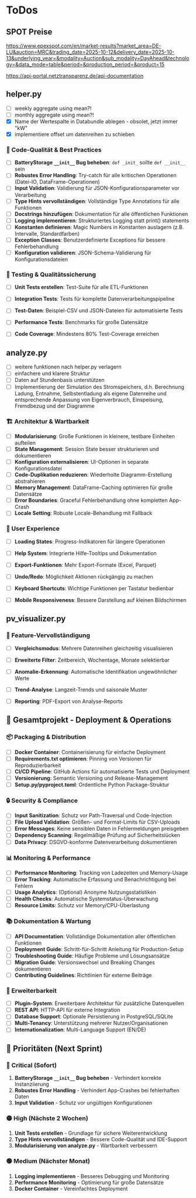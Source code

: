 # ToDos

## SPOT Preise

https://www.epexspot.com/en/market-results?market_area=DE-LU&auction=MRC&trading_date=2025-10-12&delivery_date=2025-10-13&underlying_year=&modality=Auction&sub_modality=DayAhead&technology=&data_mode=table&period=&production_period=&product=15

https://api-portal.netztransparenz.de/api-documentation


## helper.py

- [ ] weekly aggregate using mean?!
- [ ] monthly aggregate using mean?!
- [x] Name der Wertespalte in Databundle ablegen - obsolet, jetzt immer "kW"
- [x] implementiere offset um datenreihen zu schieben

### 🔧 Code-Qualität & Best Practices
- [ ] **BatteryStorage `__init__` Bug beheben**: `def _init_` sollte `def __init__` sein
- [ ] **Robustes Error Handling**: Try-catch für alle kritischen Operationen (Datei-IO, DataFrame-Operationen)
- [ ] **Input Validation**: Validierung für JSON-Konfigurationsparameter vor Verarbeitung
- [ ] **Type Hints vervollständigen**: Vollständige Type Annotations für alle Funktionen
- [ ] **Docstrings hinzufügen**: Dokumentation für alle öffentlichen Funktionen
- [ ] **Logging implementieren**: Strukturiertes Logging statt print() statements
- [ ] **Konstanten definieren**: Magic Numbers in Konstanten auslagern (z.B. Intervalle, Standardfarben)
- [ ] **Exception Classes**: Benutzerdefinierte Exceptions für bessere Fehlerbehandlung
- [ ] **Konfiguration validieren**: JSON-Schema-Validierung für Konfigurationsdateien

### 🧪 Testing & Qualitätssicherung
- [ ] **Unit Tests erstellen**: Test-Suite für alle ETL-Funktionen
- [ ] **Integration Tests**: Tests für komplette Datenverarbeitungspipeline
- [ ] **Test-Daten**: Beispiel-CSV und JSON-Dateien für automatisierte Tests
- [ ] **Performance Tests**: Benchmarks für große Datensätze
- [ ] **Code Coverage**: Mindestens 80% Test-Coverage erreichen


## analyze.py

- [ ] weitere funktionen nach helper.py verlagern
- [ ] einfachere und klarere Struktur
- [ ] Daten auf Stundenbasis unterstützen
- [ ] Implementierung der Simulation des Stromspeichers, d.h. Berechnung Ladung, Entnahme, Selbstentladung als eigene Datenreihe und entsprechende Anpassung von Eigenverbrauch, Einspeisung, Fremdbezug und der Diagramme

### 🏗️ Architektur & Wartbarkeit
- [ ] **Modularisierung**: Große Funktionen in kleinere, testbare Einheiten aufteilen
- [ ] **State Management**: Session State besser strukturieren und dokumentieren
- [ ] **Konfiguration externalisieren**: UI-Optionen in separate Konfigurationsdatei
- [ ] **Code-Duplikation reduzieren**: Wiederholte Diagramm-Erstellung abstrahieren
- [ ] **Memory Management**: DataFrame-Caching optimieren für große Datensätze
- [ ] **Error Boundaries**: Graceful Fehlerbehandlung ohne kompletten App-Crash
- [ ] **Locale Setting**: Robuste Locale-Behandlung mit Fallback

### 🎨 User Experience
- [ ] **Loading States**: Progress-Indikatoren für längere Operationen
- [ ] **Help System**: Integrierte Hilfe-Tooltips und Dokumentation
- [ ] **Export-Funktionen**: Mehr Export-Formate (Excel, Parquet)
- [ ] **Undo/Redo**: Möglichkeit Aktionen rückgängig zu machen
- [ ] **Keyboard Shortcuts**: Wichtige Funktionen per Tastatur bedienbar
- [ ] **Mobile Responsiveness**: Bessere Darstellung auf kleinen Bildschirmen


## pv_visualizer.py

### 🎯 Feature-Vervollständigung
- [ ] **Vergleichsmodus**: Mehrere Datenreihen gleichzeitig visualisieren
- [ ] **Erweiterte Filter**: Zeitbereich, Wochentage, Monate selektierbar
- [ ] **Anomalie-Erkennung**: Automatische Identifikation ungewöhnlicher Werte
- [ ] **Trend-Analyse**: Langzeit-Trends und saisonale Muster
- [ ] **Reporting**: PDF-Export von Analyse-Reports


## 🚀 Gesamtprojekt - Deployment & Operations

### 📦 Packaging & Distribution
- [ ] **Docker Container**: Containerisierung für einfache Deployment
- [ ] **Requirements.txt optimieren**: Pinning von Versionen für Reproduzierbarkeit
- [ ] **CI/CD Pipeline**: GitHub Actions für automatisierte Tests und Deployment
- [ ] **Versionierung**: Semantic Versioning und Release-Management
- [ ] **Setup.py/pyproject.toml**: Ordentliche Python Package-Struktur

### 🔒 Security & Compliance
- [ ] **Input Sanitization**: Schutz vor Path-Traversal und Code-Injection
- [ ] **File Upload Validation**: Größen- und Format-Limits für CSV-Uploads
- [ ] **Error Messages**: Keine sensiblen Daten in Fehlermeldungen preisgeben
- [ ] **Dependency Scanning**: Regelmäßige Prüfung auf Sicherheitslücken
- [ ] **Data Privacy**: DSGVO-konforme Datenverarbeitung dokumentieren

### 📊 Monitoring & Performance
- [ ] **Performance Monitoring**: Tracking von Ladezeiten und Memory-Usage
- [ ] **Error Tracking**: Automatische Erfassung und Benachrichtigung bei Fehlern
- [ ] **Usage Analytics**: (Optional) Anonyme Nutzungsstatistiken
- [ ] **Health Checks**: Automatische Systemstatus-Überwachung
- [ ] **Resource Limits**: Schutz vor Memory/CPU-Überlastung

### 📚 Dokumentation & Wartung
- [ ] **API Documentation**: Vollständige Dokumentation aller öffentlichen Funktionen
- [ ] **Deployment Guide**: Schritt-für-Schritt Anleitung für Production-Setup
- [ ] **Troubleshooting Guide**: Häufige Probleme und Lösungsansätze
- [ ] **Migration Guide**: Versionswechsel und Breaking Changes dokumentieren
- [ ] **Contributing Guidelines**: Richtlinien für externe Beiträge

### 🧬 Erweiterbarkeit
- [ ] **Plugin-System**: Erweiterbare Architektur für zusätzliche Datenquellen
- [ ] **REST API**: HTTP-API für externe Integration
- [ ] **Database Support**: Optionale Persistierung in PostgreSQL/SQLite
- [ ] **Multi-Tenancy**: Unterstützung mehrerer Nutzer/Organisationen
- [ ] **Internationalization**: Multi-Language Support (EN/DE)

## 🎯 Prioritäten (Next Sprint)

### 🔴 Critical (Sofort)
1. **BatteryStorage `__init__` Bug beheben** - Verhindert korrekte Instanziierung
2. **Robustes Error Handling** - Verhindert App-Crashes bei fehlerhaften Daten
3. **Input Validation** - Schutz vor ungültigen Konfigurationen

### 🟡 High (Nächste 2 Wochen)
1. **Unit Tests erstellen** - Grundlage für sichere Weiterentwicklung
2. **Type Hints vervollständigen** - Bessere Code-Qualität und IDE-Support
3. **Modularisierung von analyze.py** - Wartbarkeit verbessern

### 🟢 Medium (Nächster Monat)
1. **Logging implementieren** - Besseres Debugging und Monitoring
2. **Performance Monitoring** - Optimierung für große Datensätze
3. **Docker Container** - Vereinfachtes Deployment


